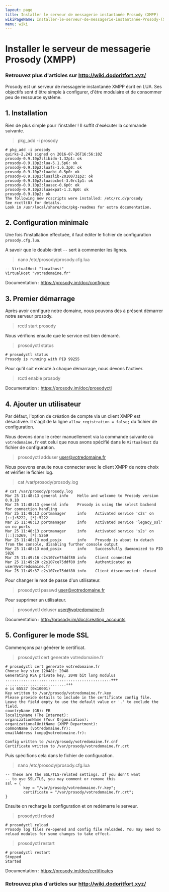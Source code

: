 ```yaml
---
layout: page
title: Installer le serveur de messagerie instantanée Prosody (XMPP)
wikiPageName: Installer-le-serveur-de-messagerie-instantanée-Prosody-(XMPP)
menu: wiki
---
```


# Installer le serveur de messagerie Prosody (XMPP)

### **Retrouvez plus d'articles sur http://wiki.dodoritfort.xyz/**

Prosody est un serveur de messagerie instantanée XMPP écrit en LUA. Ses objectifs sont d'être simple à configurer, d'être modulaire et de consommer peu de ressource système.

## 1. Installation

Rien de plus simple pour l'installer ! Il suffit d'exécuter la commande suivante.

> pkg_add -i prosody

```
# pkg_add -i prosody
quirks-2.241 signed on 2016-07-26T16:56:10Z
prosody-0.9.10p2:libidn-1.32p1: ok
prosody-0.9.10p2:lua-5.1.5p6: ok
prosody-0.9.10p2:luafs-1.6.3p0: ok
prosody-0.9.10p2:luadbi-0.5p0: ok
prosody-0.9.10p2:luazlib-20100731p2: ok
prosody-0.9.10p2:luasocket-3.0rc1p1: ok
prosody-0.9.10p2:luasec-0.6p0: ok
prosody-0.9.10p2:luaexpat-1.3.0p0: ok
prosody-0.9.10p2: ok
The following new rcscripts were installed: /etc/rc.d/prosody
See rcctl(8) for details.
Look in /usr/local/share/doc/pkg-readmes for extra documentation.
```

## 2. Configuration minimale

Une fois l'installation effectuée, il faut éditer le fichier de configuration `prosody.cfg.lua`.

A savoir que le double-tiret `--` sert à commenter les lignes.

> nano /etc/prosody/prosody.cfg.lua

```
-- VirtualHost "localhost"
VirtualHost "votredomaine.fr"
```

Documentation : https://prosody.im/doc/configure

## 3. Premier démarrage

Après avoir configuré notre domaine, nous pouvons dès à présent démarrer notre serveur prosody.

> rcctl start prosody

Nous vérifions ensuite que le service est bien démarré.

> prosodyctl status

```
# prosodyctl status
Prosody is running with PID 99255
```

Pour qu'il soit exécuté à chaque démarrage, nous devons l'activer.

> rcctl enable prosody

Documentation : https://prosody.im/doc/prosodyctl

## 4. Ajouter un utilisateur

Par défaut, l'option de création de compte via un client XMPP est désactivée. Il s'agit de la ligne `allow_registration = false;` du fichier de configuration.

Nous devons donc le créer manuellement via la commande suivante où `votredomaine.fr` est celui que nous avons spécifié dans le `VirtualHost` du fichier de configuration.

> prosodyctl adduser user@votredomaine.fr

Nous pouvons ensuite nous connecter avec le client XMPP de notre choix et vérifier le fichier log.

> cat /var/prosody/prosody.log

```
# cat /var/prosody/prosody.log
Mar 25 11:48:13 general info    Hello and welcome to Prosody version 0.9.10
Mar 25 11:48:13 general info    Prosody is using the select backend for connection handling
Mar 25 11:48:13 portmanager     info    Activated service 'c2s' on [::]:5222, [*]:5222
Mar 25 11:48:13 portmanager     info    Activated service 'legacy_ssl' on no ports
Mar 25 11:48:13 portmanager     info    Activated service 's2s' on [::]:5269, [*]:5269
Mar 25 11:48:13 mod_posix       info    Prosody is about to detach from the console, disabling further console output
Mar 25 11:48:13 mod_posix       info    Successfully daemonized to PID 5826
Mar 25 11:49:16 c2s107ce75ddf80 info    Client connected
Mar 25 11:49:20 c2s107ce75ddf80 info    Authenticated as user@votredomaine.fr
Mar 25 11:49:37 c2s107ce75ddf80 info    Client disconnected: closed
```

Pour changer le mot de passe d'un utilisateur.

> prosodyctl passwd user@votredomaine.fr

Pour supprimer un utilisateur.

> prosodyctl deluser user@votredomaine.fr

Documentation : http://prosody.im/doc/creating_accounts

## 5. Configurer le mode SSL

Commençons par générer le certificat.

> prosodyctl cert generate votredomaine.fr

```
# prosodyctl cert generate votredomaine.fr
Choose key size (2048): 2048
Generating RSA private key, 2048 bit long modulus
...............................................+++
...........................+++
e is 65537 (0x10001)
Key written to /var/prosody/votredomaine.fr.key
Please provide details to include in the certificate config file.
Leave the field empty to use the default value or '.' to exclude the field.
countryName (GB): FR
localityName (The Internet): 
organizationName (Your Organisation): 
organizationalUnitName (XMPP Department):
commonName (votredomaine.fr):
emailAddress (xmpp@votredomaine.fr):

Config written to /var/prosody/votredomaine.fr.cnf
Certificate written to /var/prosody/votredomaine.fr.crt
```

Puis spécifions cela dans le fichier de configuration.

> nano /etc/prosody/prosody.cfg.lua

```
-- These are the SSL/TLS-related settings. If you don't want
-- to use SSL/TLS, you may comment or remove this
ssl = {
        key = "/var/prosody/votredomaine.fr.key";
        certificate = "/var/prosody/votredomaine.fr.crt";
}
```

Ensuite on recharge la configuration et on redémarre le serveur.

> prosodyctl reload

```
# prosodyctl reload
Prosody log files re-opened and config file reloaded. You may need to reload modules for some changes to take effect.
```

> prosodyctl restart

```
# prosodyctl restart
Stopped
Started
```

Documentation : https://prosody.im/doc/certificates

### **Retrouvez plus d'articles sur http://wiki.dodoritfort.xyz/**
